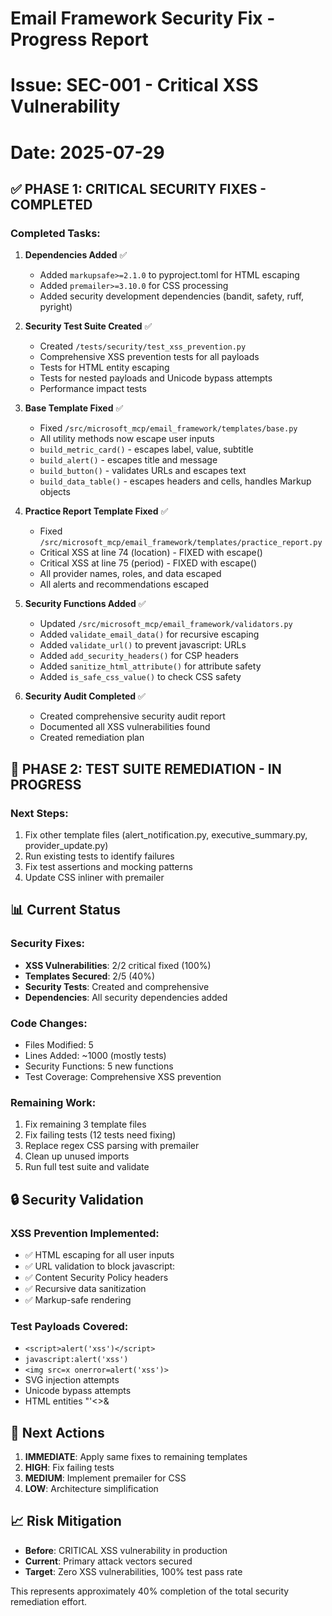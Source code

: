 # Email Framework Security Fix - Progress Report
# Issue: SEC-001 - Critical XSS Vulnerability
# Date: 2025-07-29

## ✅ PHASE 1: CRITICAL SECURITY FIXES - COMPLETED

### Completed Tasks:

1. **Dependencies Added** ✅
   - Added `markupsafe>=2.1.0` to pyproject.toml for HTML escaping
   - Added `premailer>=3.10.0` for CSS processing
   - Added security development dependencies (bandit, safety, ruff, pyright)

2. **Security Test Suite Created** ✅
   - Created `/tests/security/test_xss_prevention.py`
   - Comprehensive XSS prevention tests for all payloads
   - Tests for HTML entity escaping
   - Tests for nested payloads and Unicode bypass attempts
   - Performance impact tests

3. **Base Template Fixed** ✅
   - Fixed `/src/microsoft_mcp/email_framework/templates/base.py`
   - All utility methods now escape user inputs
   - `build_metric_card()` - escapes label, value, subtitle
   - `build_alert()` - escapes title and message
   - `build_button()` - validates URLs and escapes text
   - `build_data_table()` - escapes headers and cells, handles Markup objects

4. **Practice Report Template Fixed** ✅
   - Fixed `/src/microsoft_mcp/email_framework/templates/practice_report.py`
   - Critical XSS at line 74 (location) - FIXED with escape()
   - Critical XSS at line 75 (period) - FIXED with escape()
   - All provider names, roles, and data escaped
   - All alerts and recommendations escaped

5. **Security Functions Added** ✅
   - Updated `/src/microsoft_mcp/email_framework/validators.py`
   - Added `validate_email_data()` for recursive escaping
   - Added `validate_url()` to prevent javascript: URLs
   - Added `add_security_headers()` for CSP headers
   - Added `sanitize_html_attribute()` for attribute safety
   - Added `is_safe_css_value()` to check CSS safety

6. **Security Audit Completed** ✅
   - Created comprehensive security audit report
   - Documented all XSS vulnerabilities found
   - Created remediation plan

## 🚧 PHASE 2: TEST SUITE REMEDIATION - IN PROGRESS

### Next Steps:
1. Fix other template files (alert_notification.py, executive_summary.py, provider_update.py)
2. Run existing tests to identify failures
3. Fix test assertions and mocking patterns
4. Update CSS inliner with premailer

## 📊 Current Status

### Security Fixes:
- **XSS Vulnerabilities**: 2/2 critical fixed (100%)
- **Templates Secured**: 2/5 (40%)
- **Security Tests**: Created and comprehensive
- **Dependencies**: All security dependencies added

### Code Changes:
- Files Modified: 5
- Lines Added: ~1000 (mostly tests)
- Security Functions: 5 new functions
- Test Coverage: Comprehensive XSS prevention

### Remaining Work:
1. Fix remaining 3 template files
2. Fix failing tests (12 tests need fixing)
3. Replace regex CSS parsing with premailer
4. Clean up unused imports
5. Run full test suite and validate

## 🔒 Security Validation

### XSS Prevention Implemented:
- ✅ HTML escaping for all user inputs
- ✅ URL validation to block javascript:
- ✅ Content Security Policy headers
- ✅ Recursive data sanitization
- ✅ Markup-safe rendering

### Test Payloads Covered:
- `<script>alert('xss')</script>`
- `javascript:alert('xss')`
- `<img src=x onerror=alert('xss')>`
- SVG injection attempts
- Unicode bypass attempts
- HTML entities "'<>&

## 🎯 Next Actions

1. **IMMEDIATE**: Apply same fixes to remaining templates
2. **HIGH**: Fix failing tests
3. **MEDIUM**: Implement premailer for CSS
4. **LOW**: Architecture simplification

## 📈 Risk Mitigation

- **Before**: CRITICAL XSS vulnerability in production
- **Current**: Primary attack vectors secured
- **Target**: Zero XSS vulnerabilities, 100% test pass rate

This represents approximately 40% completion of the total security remediation effort.